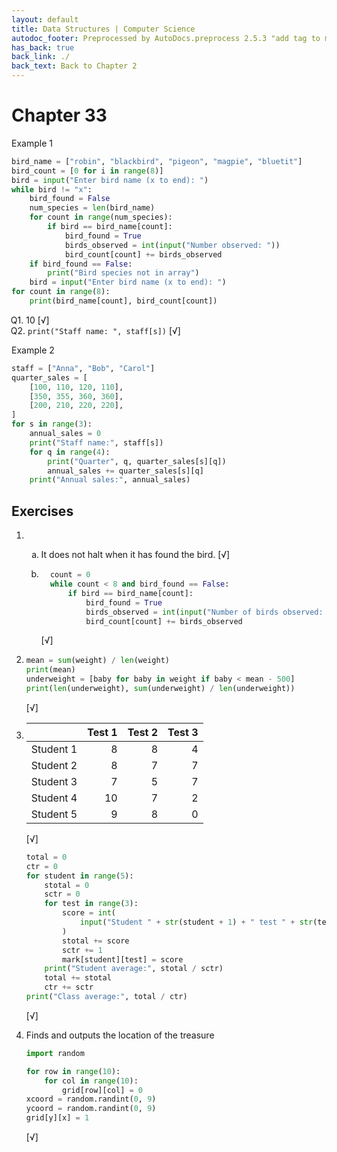 ```yaml
---
layout: default
title: Data Structures | Computer Science
autodoc_footer: Preprocessed by AutoDocs.preprocess 2.5.3 "add tag to make &lt;base&gt; work" ⓒ Starwort, 2020
has_back: true
back_link: ./
back_text: Back to Chapter 2
---
```


<style>
    :not(ul) + ol {
        counter-reset: list-ctr;
        list-style-type: none;
        list-style-position: outside;
    }
    :not(ul) + ol > li {
        counter-increment: list-ctr;
    }
    :not(ul) + ol > li::before {
        content:"Q" counter(list-ctr) ". ";
        margin-left: -25px;
    }
    ol ul {
        list-style-type: lower-alpha;
    }
    ol ul ul {
        list-style-type: lower-roman;
    }
    ul ol {
        list-style-type: circle;
    }
    ul {
        list-style-type: decimal;
    }
    ul ul {
        list-style-type: lower-alpha;
    }
    ul ul ul {
        list-style-type: lower-roman;
    }
</style>

# Chapter 33

Example 1

```py
bird_name = ["robin", "blackbird", "pigeon", "magpie", "bluetit"]
bird_count = [0 for i in range(8)]
bird = input("Enter bird name (x to end): ")
while bird != "x":
    bird_found = False
    num_species = len(bird_name)
    for count in range(num_species):
        if bird == bird_name[count]:
            bird_found = True
            birds_observed = int(input("Number observed: "))
            bird_count[count] += birds_observed
    if bird_found == False:
        print("Bird species not in array")
    bird = input("Enter bird name (x to end): ")
for count in range(8):
    print(bird_name[count], bird_count[count])
```

1. 10 [√]
2. `print("Staff name: ", staff[s])` [√]

Example 2

```py
staff = ["Anna", "Bob", "Carol"]
quarter_sales = [
    [100, 110, 120, 110],
    [350, 355, 360, 360],
    [200, 210, 220, 220],
]
for s in range(3):
    annual_sales = 0
    print("Staff name:", staff[s])
    for q in range(4):
        print("Quarter", q, quarter_sales[s][q])
        annual_sales += quarter_sales[s][q]
    print("Annual sales:", annual_sales)
```

## Exercises

- &#x200b;
  - It does not halt when it has found the bird. [√]

  - ```py
      count = 0
      while count < 8 and bird_found == False:
          if bird == bird_name[count]:
              bird_found = True
              birds_observed = int(input("Number of birds observed: "))
              bird_count[count] += birds_observed
    ```

    [√]

- ```py
  mean = sum(weight) / len(weight)
  print(mean)
  underweight = [baby for baby in weight if baby < mean - 500]
  print(len(underweight), sum(underweight) / len(underweight))
  ```

  [√]

- |  &#x200b; | Test 1 | Test 2 | Test 3 |
  | --------: | -----: | -----: | -----: |
  | Student 1 |      8 |      8 |      4 |
  | Student 2 |      8 |      7 |      7 |
  | Student 3 |      7 |      5 |      7 |
  | Student 4 |     10 |      7 |      2 |
  | Student 5 |      9 |      8 |      0 |

  [√]

  ```py
  total = 0
  ctr = 0
  for student in range(5):
      stotal = 0
      sctr = 0
      for test in range(3):
          score = int(
              input("Student " + str(student + 1) + " test " + str(test + 1) + ": ")
          )
          stotal += score
          sctr += 1
          mark[student][test] = score
      print("Student average:", stotal / sctr)
      total += stotal
      ctr += sctr
  print("Class average:", total / ctr)
  ```

  [√]

- Finds and outputs the location of the treasure

  ```py
  import random

  for row in range(10):
      for col in range(10):
          grid[row][col] = 0
  xcoord = random.randint(0, 9)
  ycoord = random.randint(0, 9)
  grid[y][x] = 1
  ```

  [√]
